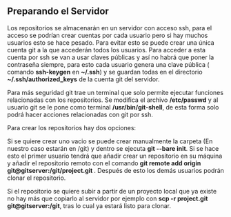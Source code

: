 <h2>Preparando el Servidor</h2>

Los repositorios se almacenarán en un servidor con acceso ssh, para el acceso se podrían crear cuentas por cada usuario pero si hay muchos usuarios esto se hace pesado. 
Para evitar esto se puede crear una única cuenta git a la que accederán todos los usuarios. Para acceder a esta cuenta por ssh se van a usar claves públicas y así no habrá que poner la contraseña siempre, para esto cada usuario genera una clave pública ( comando <b>ssh-keygen</b> en <b> ~/.ssh</b>) y se guardan todas en el directorio <b>~/.ssh/authorized_keys</b> de la cuenta git del servidor. 

Para más seguridad git trae un terminal que solo permite ejecutar funciones relacionadas con los repositorios. Se modifica el archivo <b>/etc/passwd</b> y al usuario git se le pone como terminal <b>/usr/bin/git-shell</b>, de esta forma solo podrá hacer acciones relacionadas con git por ssh. 

Para crear los repositorios hay dos opciones: 

Si se quiere crear uno vacio se puede crear manualmente la carpeta (En nuestro caso estarán en /git) y dentro se ejecuta <b>git --bare init</b>. Si se hace esto el primer usuario tendrá que añadir crear un repositorio en su máquina y añadir el repositorio remoto con el comando <b>git remote add origin git@gitserver:/git/project.git </b>. Después de esto los demás usuarios podrán clonar el repositorio. 

Si el repositorio se quiere subir a partir de un proyecto local que ya existe no hay más que copiarlo al servidor por ejemplo con <b>scp -r project.git git@gitserver:/git</b>, tras lo cual ya estará listo para clonar.
